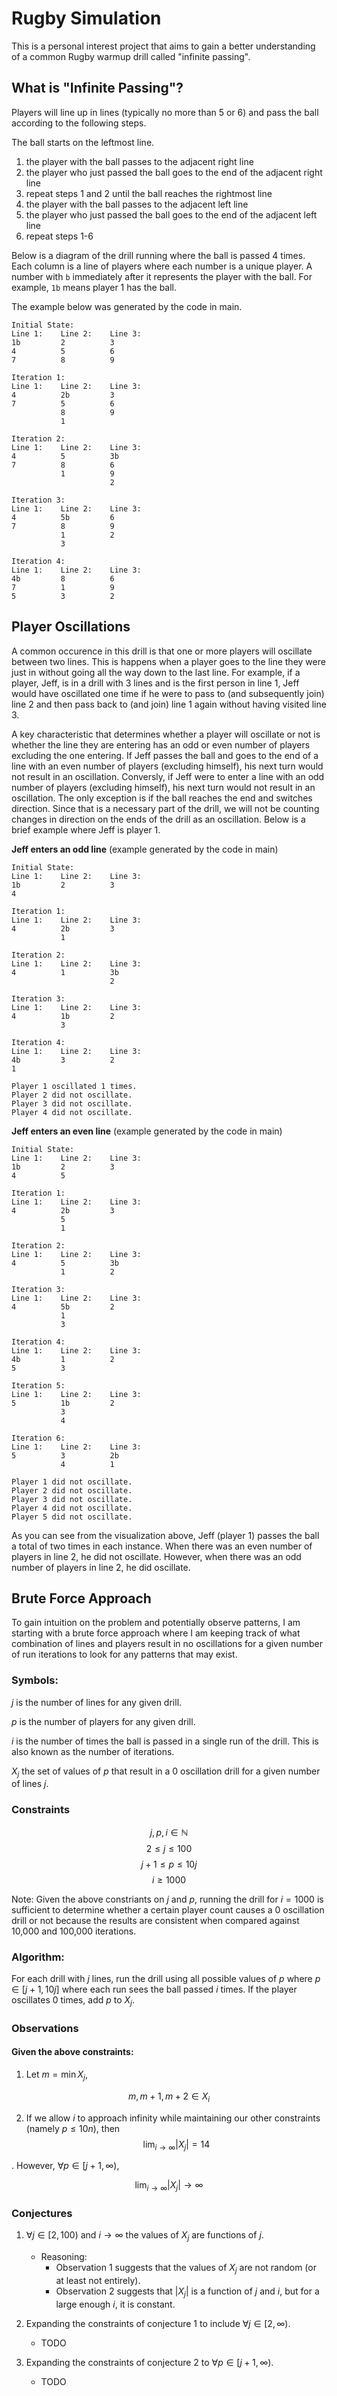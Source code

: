 # Rugby Simulation

This is a personal interest project that aims to gain a better understanding of a common Rugby warmup drill called "infinite passing". 

## What is "Infinite Passing"?

Players will line up in lines (typically no more than 5 or 6) and pass the ball according to the following steps. 

The ball starts on the leftmost line. 

1. the player with the ball passes to the adjacent right line
2. the player who just passed the ball goes to the end of the adjacent right line
3. repeat steps 1 and 2 until the ball reaches the rightmost line
4. the player with the ball passes to the adjacent left line 
5. the player who just passed the ball goes to the end of the adjacent left line
6. repeat steps 1-6

Below is a diagram of the drill running where the ball is passed 4 times. Each column is a line of players where each number is a unique player. A number with `b` immediately after it represents the player with the ball. For example, `1b` means player 1 has the ball.

The example below was generated by the code in main.
```
Initial State:
Line 1:    Line 2:    Line 3:    
1b         2          3          
4          5          6          
7          8          9          

Iteration 1:
Line 1:    Line 2:    Line 3:    
4          2b         3          
7          5          6          
           8          9          
           1                     

Iteration 2:
Line 1:    Line 2:    Line 3:    
4          5          3b         
7          8          6          
           1          9          
                      2          

Iteration 3:
Line 1:    Line 2:    Line 3:    
4          5b         6          
7          8          9          
           1          2          
           3                     

Iteration 4:
Line 1:    Line 2:    Line 3:    
4b         8          6          
7          1          9          
5          3          2          
```

## Player Oscillations

A common occurence in this drill is that one or more players will oscillate between two lines. This is happens when a player goes to the line they were just in without going all the way down to the last line. For example, if a player, Jeff, is in a drill with 3 lines and is the first person in line 1, Jeff would have oscillated one time if he were to pass to (and subsequently join) line 2 and then pass back to (and join) line 1 again without having visited line 3. 

A key characteristic that determines whether a player will oscillate or not is whether the line they are entering has an odd or even number of players excluding the one entering. If Jeff passes the ball and goes to the end of a line with an even number of players (excluding himself), his next turn would not result in an oscillation. Conversly, if Jeff were to enter a line with an odd number of players (excluding himself), his next turn would not result in an oscillation. The only exception is if the ball reaches the end and switches direction. Since that is a necessary part of the drill, we will not be counting changes in direction on the ends of the drill as an oscillation. Below is a brief example where Jeff is player 1. 

**Jeff enters an odd line** (example generated by the code in main)

```
Initial State:
Line 1:    Line 2:    Line 3:    
1b         2          3          
4                                

Iteration 1:
Line 1:    Line 2:    Line 3:    
4          2b         3          
           1                     

Iteration 2:
Line 1:    Line 2:    Line 3:    
4          1          3b         
                      2          

Iteration 3:
Line 1:    Line 2:    Line 3:    
4          1b         2          
           3                     

Iteration 4:
Line 1:    Line 2:    Line 3:    
4b         3          2          
1                                

Player 1 oscillated 1 times.
Player 2 did not oscillate.
Player 3 did not oscillate.
Player 4 did not oscillate.
```

**Jeff enters an even line** (example generated by the code in main)

```
Initial State:
Line 1:    Line 2:    Line 3:    
1b         2          3          
4          5                     

Iteration 1:
Line 1:    Line 2:    Line 3:    
4          2b         3          
           5                     
           1                     

Iteration 2:
Line 1:    Line 2:    Line 3:    
4          5          3b         
           1          2          

Iteration 3:
Line 1:    Line 2:    Line 3:    
4          5b         2          
           1                     
           3                     

Iteration 4:
Line 1:    Line 2:    Line 3:    
4b         1          2          
5          3                     

Iteration 5:
Line 1:    Line 2:    Line 3:    
5          1b         2          
           3                     
           4                     

Iteration 6:
Line 1:    Line 2:    Line 3:    
5          3          2b         
           4          1          

Player 1 did not oscillate.
Player 2 did not oscillate.
Player 3 did not oscillate.
Player 4 did not oscillate.
Player 5 did not oscillate.
```

As you can see from the visualization above, Jeff (player 1) passes the ball a total of two times in each instance. When there was an even number of players in line 2, he did not oscillate. However, when there was an odd number of players in line 2, he did oscillate. 

## Brute Force Approach

To gain intuition on the problem and potentially observe patterns, I am starting with a brute force approach where I am keeping track of what combination of lines and players result in no oscillations for a given number of run iterations to look for any patterns that may exist.

### Symbols:

$j$ is the number of lines for any given drill.

$p$ is the number of players for any given drill.

$i$ is the number of times the ball is passed in a single run of the drill. This is also known as the number of iterations.

$X_{j}$ the set of values of $p$ that result in a 0 oscillation drill for a given number of lines $j$.

### Constraints 

$$j,p,i \in \mathbb{N}$$
$$2 \le  j \le 100$$
$$j + 1 \le p \le 10j$$
$$i \ge 1000$$

Note: Given the above constriants on $j$ and $p$, running the drill for $i = 1000$ is sufficient to determine whether a certain player count causes a 0 oscillation drill or not because the results are consistent when compared against 10,000 and 100,000 iterations. 

### Algorithm:

For each drill with $j$ lines, run the drill using all possible values of $p$ where $p \in [j + 1, 10j]$ where each run sees the ball passed $i$ times. If the player oscillates 0 times, add $p$ to $X_{j}$.

### Observations

#### Given the above constraints: 

1. Let $m = \min{X_j}$, 

$$m, m + 1, m + 2 \in X_i$$

2. If we allow $i$ to approach infinity while maintaining our other constraints (namely $p \le 10n$), then 
$$\lim_{i \rightarrow \infty} |X_j| = 14$$

. However, $\forall p \in [j+1, \infty)$,

$$\lim_{i \rightarrow \infty} |X_j| \rightarrow \infty$$

### Conjectures 

1. $\forall j \in [2, 100)$ and $i \rightarrow \infty$ the values of $X_j$ are functions of $j$.

    - Reasoning: 
        - Observation 1 suggests that the values of $X_j$ are not random (or at least not entirely).
        - Observation 2 suggests that $|X_j|$ is a function of $j$ and $i$, but for a large enough $i$, it is constant. 

2. Expanding the constraints of conjecture 1 to include $\forall j \in [2, \infty)$.
    - TODO
3. Expanding the constraints of conjecture 2 to $\forall p \in [j+1, \infty)$.
    - TODO